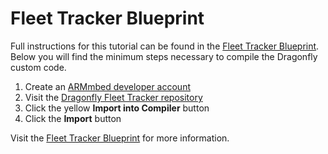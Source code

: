 
# Fleet Tracker Blueprint
Full instructions for this tutorial can be found in the [Fleet Tracker Blueprint](https://www.twilio.com/wireless/blueprints/fleet-traker/). Below you will find the minimum steps necessary to compile the Dragonfly custom code.

1. Create an [ARMmbed developer account](https://developer.mbed.org/)
2. Visit the [Dragonfly Fleet Tracker repository](https://developer.mbed.org/users/miaotwilio/code/DragonflyMQTT/)
3. Click the yellow **Import into Compiler** button
4. Click the **Import** button

Visit the [Fleet Tracker Blueprint](https://www.twilio.com/wireless/blueprints/fleet-tracker/) for more information.